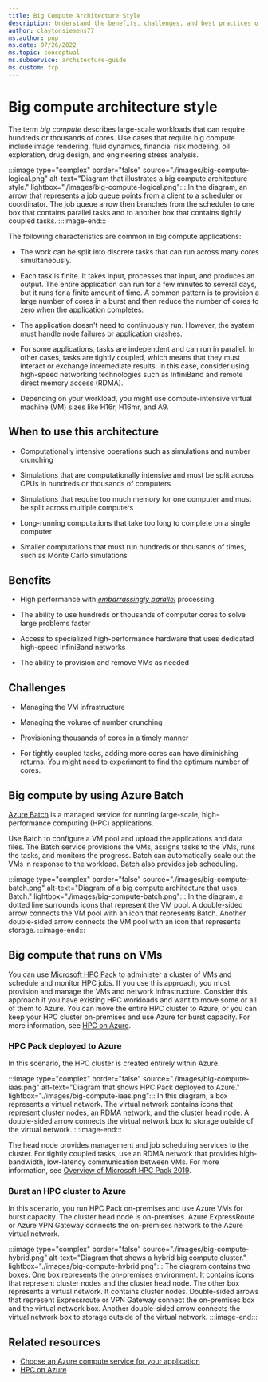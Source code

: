 ```yaml
---
title: Big Compute Architecture Style
description: Understand the benefits, challenges, and best practices of the Big Compute architecture style on Azure.
author: claytonsiemens77
ms.author: pnp
ms.date: 07/26/2022
ms.topic: conceptual
ms.subservice: architecture-guide
ms.custom: fcp
---
```


# Big compute architecture style

The term *big compute* describes large-scale workloads that can require hundreds or thousands of cores. Use cases that require big compute include image rendering, fluid dynamics, financial risk modeling, oil exploration, drug design, and engineering stress analysis.

:::image type="complex" border="false" source="./images/big-compute-logical.png" alt-text="Diagram that illustrates a big compute architecture style." lightbox="./images/big-compute-logical.png":::
   In the diagram, an arrow that represents a job queue points from a client to a scheduler or coordinator. The job queue arrow then branches from the scheduler to one box that contains parallel tasks and to another box that contains tightly coupled tasks.
:::image-end:::

The following characteristics are common in big compute applications:

- The work can be split into discrete tasks that can run across many cores simultaneously.

- Each task is finite. It takes input, processes that input, and produces an output. The entire application can run for a few minutes to several days, but it runs for a finite amount of time. A common pattern is to provision a large number of cores in a burst and then reduce the number of cores to zero when the application completes.

- The application doesn't need to continuously run. However, the system must handle node failures or application crashes.

- For some applications, tasks are independent and can run in parallel. In other cases, tasks are tightly coupled, which means that they must interact or exchange intermediate results. In this case, consider using high-speed networking technologies such as InfiniBand and remote direct memory access (RDMA).

- Depending on your workload, you might use compute-intensive virtual machine (VM) sizes like H16r, H16mr, and A9.

## When to use this architecture

- Computationally intensive operations such as simulations and number crunching

- Simulations that are computationally intensive and must be split across CPUs in hundreds or thousands of computers

- Simulations that require too much memory for one computer and must be split across multiple computers

- Long-running computations that take too long to complete on a single computer

- Smaller computations that must run hundreds or thousands of times, such as Monte Carlo simulations

## Benefits

- High performance with [*embarrassingly parallel*][embarrassingly-parallel] processing

- The ability to use hundreds or thousands of computer cores to solve large problems faster

- Access to specialized high-performance hardware that uses dedicated high-speed InfiniBand networks

- The ability to provision and remove VMs as needed

## Challenges

- Managing the VM infrastructure

- Managing the volume of number crunching

- Provisioning thousands of cores in a timely manner

- For tightly coupled tasks, adding more cores can have diminishing returns. You might need to experiment to find the optimum number of cores.

## Big compute by using Azure Batch

[Azure Batch][batch] is a managed service for running large-scale, high-performance computing (HPC) applications.

Use Batch to configure a VM pool and upload the applications and data files. The Batch service provisions the VMs, assigns tasks to the VMs, runs the tasks, and monitors the progress. Batch can automatically scale out the VMs in response to the workload. Batch also provides job scheduling.

:::image type="complex" border="false" source="./images/big-compute-batch.png" alt-text="Diagram of a big compute architecture that uses Batch." lightbox="./images/big-compute-batch.png":::
   In the diagram, a dotted line surrounds icons that represent the VM pool. A double-sided arrow connects the VM pool with an icon that represents Batch. Another double-sided arrow connects the VM pool with an icon that represents storage.
:::image-end:::

## Big compute that runs on VMs

You can use [Microsoft HPC Pack][hpc-pack] to administer a cluster of VMs and schedule and monitor HPC jobs. If you use this approach, you must provision and manage the VMs and network infrastructure. Consider this approach if you have existing HPC workloads and want to move some or all of them to Azure. You can move the entire HPC cluster to Azure, or you can keep your HPC cluster on-premises and use Azure for burst capacity. For more information, see [HPC on Azure][batch-hpc-solutions].

### HPC Pack deployed to Azure

In this scenario, the HPC cluster is created entirely within Azure.

:::image type="complex" border="false" source="./images/big-compute-iaas.png" alt-text="Diagram that shows HPC Pack deployed to Azure." lightbox="./images/big-compute-iaas.png":::
   In this diagram, a box represents a virtual network. The virtual network contains icons that represent cluster nodes, an RDMA network, and the cluster head node. A double-sided arrow connects the virtual network box to storage outside of the virtual network.
:::image-end:::

The head node provides management and job scheduling services to the cluster. For tightly coupled tasks, use an RDMA network that provides high-bandwidth, low-latency communication between VMs. For more information, see [Overview of Microsoft HPC Pack 2019][deploy-hpc-azure].

### Burst an HPC cluster to Azure

In this scenario, you run HPC Pack on-premises and use Azure VMs for burst capacity. The cluster head node is on-premises. Azure ExpressRoute or Azure VPN Gateway connects the on-premises network to the Azure virtual network.

:::image type="complex" border="false" source="./images/big-compute-hybrid.png" alt-text="Diagram that shows a hybrid big compute cluster." lightbox="./images/big-compute-hybrid.png":::
   The diagram contains two boxes. One box represents the on-premises environment. It contains icons that represent cluster nodes and the cluster head node. The other box represents a virtual network. It contains cluster nodes. Double-sided arrows that represent Expressroute or VPN Gateway connect the on-premises box and the virtual network box. Another double-sided arrow connects the virtual network box to storage outside of the virtual network.
:::image-end:::

## Related resources

- [Choose an Azure compute service for your application](../technology-choices/compute-decision-tree.md)
- [HPC on Azure](../../topics/high-performance-computing.md)

<!-- links -->

[batch]: /azure/batch
[batch-hpc-solutions]: ../../topics/high-performance-computing.md
[deploy-hpc-azure]: /powershell/high-performance-computing/overview
[embarrassingly-parallel]: https://en.wikipedia.org/wiki/Embarrassingly_parallel
[hpc-pack]: /powershell/high-performance-computing/overview
